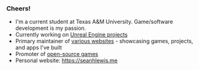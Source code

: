 ### Cheers!

- I'm a current student at Texas A&M University. Game/software development is my passion.
- Currently working on [Unreal Engine projects](https://github.com/seanhlewis/)
- Primary maintainer of [various websites](https://pirates-revenge.web.app/) - showcasing games, projects, and apps I've built
- Promoter of [open-source games](https://github.com/seanhlewis/)
- Personal website: https://seanhlewis.me

